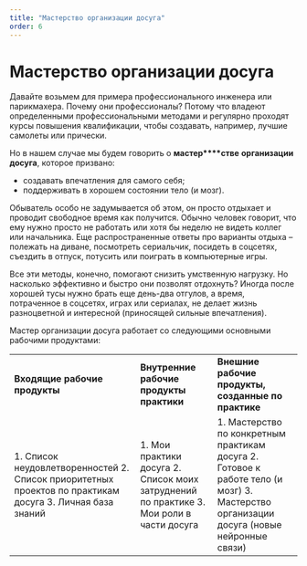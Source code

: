 ```yaml
---
title: "Мастерство организации досуга"
order: 6
---
```


# Мастерство организации досуга

Давайте возьмем для примера профессионального инженера или парикмахера. Почему они профессионалы? Потому что владеют определенными профессиональными методами и регулярно проходят курсы повышения квалификации, чтобы создавать, например, лучшие самолеты или прически.

Но в нашем случае мы будем говорить о **мастер****стве** **организации досуга**, которое призвано:

* создавать впечатления для самого себя;
* поддерживать в хорошем состоянии тело (и мозг).

Обыватель особо не задумывается об этом, он просто отдыхает и проводит свободное время как получится. Обычно человек говорит, что ему нужно просто не работать или хотя бы неделю не видеть коллег или начальника. Еще распространенные ответы про варианты отдыха – полежать на диване, посмотреть сериальчик, посидеть в соцсетях, съездить в отпуск, потусить или поиграть в компьютерные игры.

Все эти методы, конечно, помогают снизить умственную нагрузку. Но насколько эффективно и быстро они позволят отдохнуть? Иногда после хорошей тусы нужно брать еще день-два отгулов, а время, потраченное в соцсетях, играх или сериалах, не делает жизнь разноцветной и интересной (приносящей сильные впечатления).

Мастер организации досуга работает со следующими основными рабочими продуктами:

|  |  |  |
| --- | --- | --- |
| **Входящие** **рабочие продукты** | **Внутренние рабочие продукты практики** | **Внешние рабочие продукты, созданные по практике** |
| 1. Список неудовлетворенностей  2. Список приоритетных проектов по практикам досуга  3. Личная база знаний | 1. Мои практики досуга  2. Список моих затруднений по практике  3. Мои роли в части досуга | 1. Мастерство по конкретным практикам досуга  2. Готовое к работе тело (и мозг)  3. Мастерство организации досуга (новые нейронные связи) |